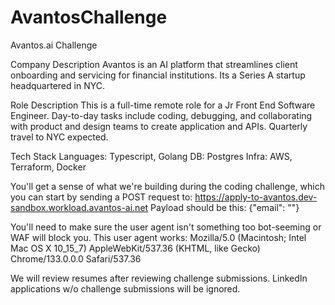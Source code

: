 # AvantosChallenge
Avantos.ai Challenge

Company Description
Avantos is an AI platform that streamlines client onboarding and servicing for financial institutions. Its a Series A startup headquartered in NYC.


Role Description
This is a full-time remote role for a Jr Front End Software Engineer. Day-to-day tasks include coding, debugging, and collaborating with product and design teams to create application and APIs. Quarterly travel to NYC expected.


Tech Stack
Languages: Typescript, Golang
DB: Postgres
Infra: AWS, Terraform, Docker


You'll get a sense of what we're building during the coding challenge, which you can start by sending a POST request to:
https://apply-to-avantos.dev-sandbox.workload.avantos-ai.net
Payload should be this:
{"email": "<your-email>"}


You'll need to make sure the user agent isn't something too bot-seeming or WAF will block you. This user agent works: Mozilla/5.0 (Macintosh; Intel Mac OS X 10_15_7) AppleWebKit/537.36 (KHTML, like Gecko) Chrome/133.0.0.0 Safari/537.36


We will review resumes after reviewing challenge submissions. LinkedIn applications w/o challenge submissions will be ignored.
